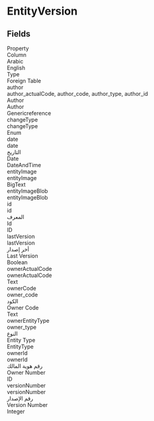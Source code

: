 # EntityVersion

<ContentFilter/>

<div class='searchable'>

## Fields

<div class="row header-row">
<div class="cell">Property</div>
<div class="cell">Column</div>
<div class="cell">Arabic</div>
<div class="cell">English</div>
<div class="cell">Type</div>
<div class="cell">Foreign Table</div>
</div><div class="row searchable" id="author">
<div class="cell" data-label="Property">author</div>
<div class="cell gen-ref-column" data-label="Column">author_actualCode,  author_code,  author_type,  author_id</div>
<div class="cell" data-label="Arabic">Author</div>
<div class="cell" data-label="English">Author</div>
<div class="cell" data-label="Type">Genericreference</div>

</div>

<div class="row searchable" id="changeType">
<div class="cell" data-label="Property">changeType</div>
<div class="cell" data-label="Column">changeType</div>
<div class="cell" data-label="Arabic"></div>
<div class="cell" data-label="English"></div>
<div class="cell" data-label="Type">Enum</div>

</div>

<div class="row searchable" id="date">
<div class="cell" data-label="Property">date</div>
<div class="cell" data-label="Column">date</div>
<div class="cell" data-label="Arabic">التاريخ</div>
<div class="cell" data-label="English">Date</div>
<div class="cell" data-label="Type">DateAndTime</div>

</div>

<div class="row searchable" id="entityImage">
<div class="cell" data-label="Property">entityImage</div>
<div class="cell" data-label="Column">entityImage</div>
<div class="cell" data-label="Arabic"></div>
<div class="cell" data-label="English"></div>
<div class="cell" data-label="Type">BigText</div>

</div>

<div class="row searchable" id="entityImageBlob">
<div class="cell" data-label="Property">entityImageBlob</div>
<div class="cell" data-label="Column">entityImageBlob</div>
<div class="cell" data-label="Arabic"></div>
<div class="cell" data-label="English"></div>
<div class="cell" data-label="Type"></div>

</div>

<div class="row searchable" id="id">
<div class="cell" data-label="Property">id</div>
<div class="cell" data-label="Column">id</div>
<div class="cell" data-label="Arabic">المعرف</div>
<div class="cell" data-label="English">Id</div>
<div class="cell" data-label="Type">ID</div>

</div>

<div class="row searchable" id="lastVersion">
<div class="cell" data-label="Property">lastVersion</div>
<div class="cell" data-label="Column">lastVersion</div>
<div class="cell" data-label="Arabic">أخر إصدار</div>
<div class="cell" data-label="English">Last Version</div>
<div class="cell" data-label="Type">Boolean</div>

</div>

<div class="row searchable" id="ownerActualCode">
<div class="cell" data-label="Property">ownerActualCode</div>
<div class="cell" data-label="Column">ownerActualCode</div>
<div class="cell" data-label="Arabic"></div>
<div class="cell" data-label="English"></div>
<div class="cell" data-label="Type">Text</div>

</div>

<div class="row searchable" id="ownerCode">
<div class="cell" data-label="Property">ownerCode</div>
<div class="cell" data-label="Column">owner_code</div>
<div class="cell" data-label="Arabic">الكود</div>
<div class="cell" data-label="English">Owner Code</div>
<div class="cell" data-label="Type">Text</div>

</div>

<div class="row searchable" id="ownerEntityType">
<div class="cell" data-label="Property">ownerEntityType</div>
<div class="cell" data-label="Column">owner_type</div>
<div class="cell" data-label="Arabic">النوع</div>
<div class="cell" data-label="English">Entity Type</div>
<div class="cell" data-label="Type">EntityType</div>

</div>

<div class="row searchable" id="ownerId">
<div class="cell" data-label="Property">ownerId</div>
<div class="cell" data-label="Column">ownerId</div>
<div class="cell" data-label="Arabic">رقم هوية المالك</div>
<div class="cell" data-label="English">Owner Number</div>
<div class="cell" data-label="Type">ID</div>

</div>

<div class="row searchable" id="versionNumber">
<div class="cell" data-label="Property">versionNumber</div>
<div class="cell" data-label="Column">versionNumber</div>
<div class="cell" data-label="Arabic">رقم الإصدار</div>
<div class="cell" data-label="English">Version Number</div>
<div class="cell" data-label="Type">Integer</div>

</div>


</div>

